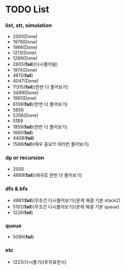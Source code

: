 # TODO List

### list, str, simulation
- 2001(Done)
- 1979(Done)
- 1966(Done)
- 1213(Done)
- 1289(Done)
- 2805(**fail**)(다시풀어봄)
- 1974(Done)
- 4615(**fail**)
- 4047(Done)
- 11315(**fail**)(한번 더 풀어보기)
- 3499(Done)
- 1961(Done)
- 6109(**fail**)(한번 더 풀어보기)
- 5656
- 5356(Done)
- 5189
- 1859(**fail**)(한번 더 풀어보기)
- 1860(**fail**)
- 4408(**fail**)
- 1588(**fail**)(매우 중요!!! 여러번 풀어보기)

### dp or recursion
- 2005
- 4869(**fail**)(재귀로 한번 더 풀어보기)

### dfs & bfs
- 4881(**fail**)(무조건 다시풀어보기)(문제 해결 기본 stack2)
- 5102(**fail**)(무조건 다시풀어보기)(문제 해결 기본 queue)
- 1226(**fail**)

### queue
- 5099(**fail**)

### etc
- 1223(다시풀기)(후위표현식)